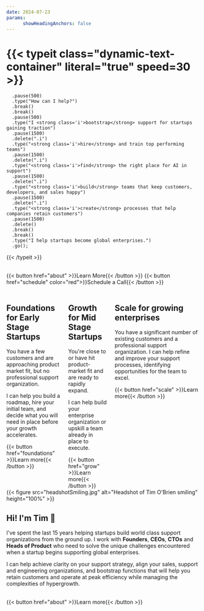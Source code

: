 ```yaml
---
date: 2024-07-23
params:
      showHeadingAnchors: false
---
```

<div class="bg"></div>
<div class="bg bg2"></div>
<div class="bg bg3"></div>
<div class="animation"></div>

# {{< typeit class="dynamic-text-container" literal="true" speed=30 >}}
      .pause(500)
      .type("How can I help?")
      .break()
      .break()
      .pause(500)
      .type("I <strong class='i'>bootstrap</strong> support for startups gaining traction")
      .pause(1500)
      .delete(".i")
      .type("<strong class='i'>hire</strong> and train top performing teams")
      .pause(1500)
      .delete(".i")
      .type("<strong class='i'>find</strong> the right place for AI in support")
      .pause(1500)
      .delete(".i")
      .type("<strong class='i'>build</strong> teams that keep customers, developers, and sales happy")
      .pause(1500)
      .delete(".i")
      .type("<strong class='i'>create</strong> processes that help companies retain customers")
      .pause(1500)
      .delete()
      .break()
      .break()
      .type("I help startups become global enterprises.")
      .go();
{{< /typeit >}}

<br />
<div class="button-container">
      {{< button href="about" >}}Learn More{{< /button >}}
      {{< button href="schedule" color="red">}}Schedule a Call{{< /button >}}
</div>
<br />
<div class="columns">
  <div class="column rounded-md!">
    <h2 class="table-header"><b>Foundations</b> for Early Stage Startups</h2>
    <div class="content">
      <p>You have a few customers and are approaching product market fit, but no professional support organization. 
      </p>
      <p>I can help you build a roadmap, hire your initial team, and decide what you will need in place before your growth accelerates.</p>
    </div>
    <div class="column-button-container">
      {{< button href="foundations" >}}Learn more{{< /button >}}
    </div>
  </div>
  <div class="column">
    <h2 class="table-header"><b>Growth</b> for Mid Stage Startups</h2>
    <div class="content">
      <p>
            You're close to or have hit product-market fit and are ready to rapidly expand.
      </p>
      <p> 
            I can help build your enterprise organization or upskill a team already in place to execute.
      </p>
    </div>
    <div class="column-button-container">
      {{< button href="grow" >}}Learn more{{< /button >}}
    </div>
  </div>
  <div class="column">
    <h2 class="table-header"><b>Scale</b> for growing enterprises</h2>
    <div class="content">
      <p>You have a significant number of existing customers and a professional support organization. I can help refine and improve your support processes, identifying opportunities for the team to excel.</p>
    </div>
    <div class="column-button-container">
      {{< button href="scale" >}}Learn more{{< /button >}}
    </div>
  </div>
</div>
<div>
<div class="split-container">
  <div class="image-container">
    {{< figure 
      src="headshotSmiling.jpg"
      alt="Headshot of Tim O'Brien smiling"
      height="100%"
    >}}
  </div>
  <div class="text-container">
    <h2>Hi! I'm Tim 👋</h2>
      <p>
            I've spent the last 15 years helping startups build world class support organizations from the ground up. I work with <b>Founders</b>, <b>CEOs</b>, <b>CTOs</b> and <b>Heads of Product</b> who need to solve the unique challenges encountered when a startup begins supporting global enterprises.
      </p>
      <p>
            I can help achieve clarity on your support strategy, align your sales, support and engineering organizations, and bootstrap functions that will help you retain customers and operate at peak efficiency while managing the complexities of hypergrowth.
      </p>
      <br />
      {{< button href="about" >}}Learn more{{< /button >}}
  </div>
</div>      